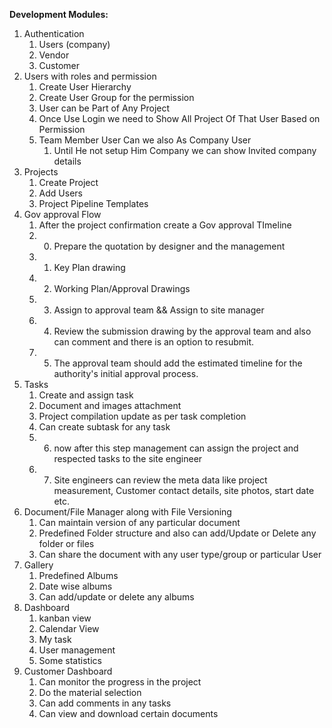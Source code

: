 **Development Modules:**

1. Authentication
    1. Users (company)
    2. Vendor
    3. Customer
2. Users with roles and permission
    1. Create User Hierarchy
    2. Create User Group for the permission
    3. User can be Part of Any Project
    4. Once Use Login we need to Show All Project Of That User Based on Permission
    5. Team Member User Can we also As Company User
        1. Until He not setup Him Company we can show Invited company details
3. Projects
    1. Create Project
    2. Add Users
    3. Project Pipeline Templates
4. Gov approval Flow
    1. After the project confirmation create a Gov approval TImeline
    2. 0. Prepare the quotation by designer and the management
    3. 1. Key Plan drawing
    4. 2. Working Plan/Approval Drawings
    5. 3. Assign to approval team && Assign to site manager
    6. 4. Review the submission drawing by the approval team and also can comment and there is an option to resubmit.
    7. 5. The approval team should add the estimated timeline for the authority's initial approval process.
5. Tasks
    1. Create and assign task
    2. Document and images attachment
    3. Project compilation update as per task completion
    4. Can create subtask for any task
    5. 6. now after this step management can assign the project and respected tasks to the site engineer
    6. 7. Site engineers can review the meta data like project measurement, Customer contact details, site photos, start date etc.
6. Document/File Manager along with File Versioning
    1. Can maintain version of any particular document
    2. Predefined Folder structure and also can add/Update or Delete any folder or files
    3. Can share the document with any user type/group or particular User
7. Gallery
    1. Predefined Albums
    2. Date wise albums
    3. Can add/update or delete any albums
8. Dashboard
    1. kanban view
    2. Calendar View
    3. My task
    4. User management
    5. Some statistics
9. Customer Dashboard
    1. Can monitor the progress in the project
    2. Do the material selection
    3. Can add comments in any tasks
    4. Can view and download certain documents